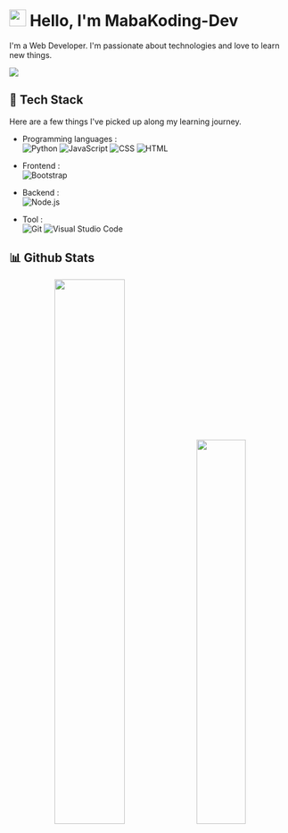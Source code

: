 # <img src="https://imgur.com/C7PX4kM.gif" height="30px" width="30px"> Hello, I'm MabaKoding-Dev

I'm a Web Developer. I'm passionate about technologies and love to learn new things.

<img src="https://img.shields.io/badge/-nuryasin.daudpoetra@gmail.com-556DB3?style=flat-square&logo=gmail&logoColor=EA4335"/>

## 🧰 Tech Stack

Here are a few things I've picked up along my learning journey.

- Programming languages : <br />
![Python](https://img.shields.io/badge/-Python-05122A?style=flat&logo=python)
![JavaScript](https://img.shields.io/badge/-JavaScript-05122A?style=flat&logo=javascript)
![CSS](https://img.shields.io/badge/-CSS-05122A?style=flat&logo=CSS3&logoColor=1572B6)
![HTML](https://img.shields.io/badge/-HTML-05122A?style=flat&logo=HTML5)&nbsp;

- Frontend : <br />
![Bootstrap](https://img.shields.io/badge/-Bootstrap-05122A?style=flat&logo=bootstrap&logoColor=563D7C)


- Backend : <br />
![Node.js](https://img.shields.io/badge/-Node.js-05122A?style=flat&logo=node.js)

- Tool : <br />
![Git](https://img.shields.io/badge/-Git-05122A?style=flat&logo=git)
![Visual Studio Code](https://img.shields.io/badge/-Visual%20Studio%20Code-05122A?style=flat&logo=visual-studio-code&logoColor=007ACC)


## 📊 Github Stats

<p align="center">
  <img  width="50%" src="https://github-readme-stats.vercel.app/api?username=MabaKoding&count_private=true&theme=tokyonight" /> <img width="42%" src="https://github-readme-stats.vercel.app/api/top-langs/?username=MabaKoding&layout=compact&theme=tokyonight" />
 </p>
